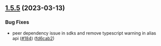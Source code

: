 ## [1.5.5](https://github.com/rudderlabs/rudder-sdk-react-native/compare/rudder-integration-appsflyer-react-native@1.5.4...rudder-integration-appsflyer-react-native@1.5.5) (2023-03-13)


### Bug Fixes

* peer dependency issue in sdks and remove typescript warning in alias api ([#184](https://github.com/rudderlabs/rudder-sdk-react-native/issues/184)) ([fd6cab2](https://github.com/rudderlabs/rudder-sdk-react-native/commit/fd6cab262d1cba21dfd7129caa1a53d614cb7783))

